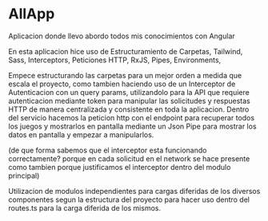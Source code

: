 # AllApp

Aplicacion donde llevo abordo todos mis conocimientos con Angular

En esta aplicacion hice uso de Estructuramiento de Carpetas, Tailwind, Sass, Interceptors, Peticiones HTTP, RxJS, Pipes, Environments,

Empece estructurando las carpetas para un mejor orden a medida que escala el proyecto, como tambien haciendo uso de un Interceptor de Autenticacion con un query params, utilizandolo para la API que requiere autenticacion mediante token para manipular las solicitudes y respuestas HTTP de manera centralizada y consistente en toda la aplicacion.
Dentro del servicio hacemos la peticion http con el endpoint para recuperar todos los juegos y mostrarlos en pantalla mediante un Json Pipe para mostrar los datos en pantalla y empezar a manipularlos.

(de que forma sabemos que el interceptor esta funcionando correctamente? porque en cada solicitud en el network se hace presente como tambien porque justificamos el interceptor dentro del modulo principal)

Utilizacion de modulos independientes para cargas diferidas de los diversos componentes segun la estructura del proyecto para hacer uso dentro del routes.ts para la carga diferida de los mismos.
